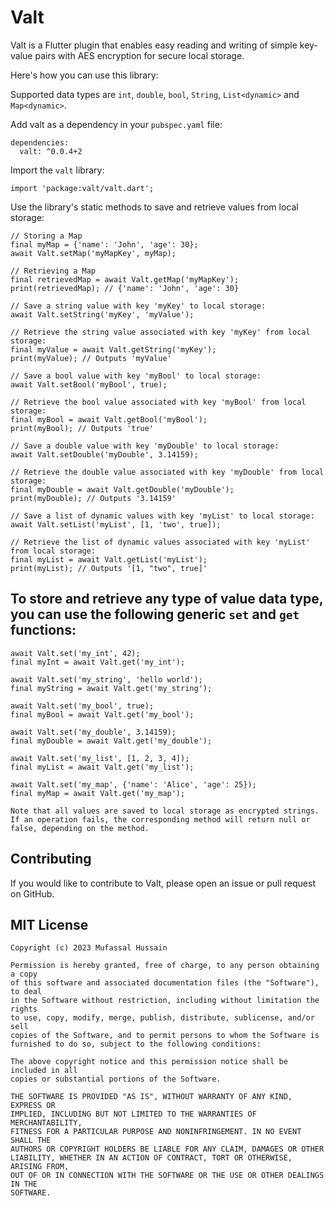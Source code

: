 
# Valt

Valt is a Flutter plugin that enables easy reading and writing of simple key-value pairs with AES encryption for secure local storage. 

Here's how you can use this library:

Supported data types are `int`, `double`, `bool`, `String`, `List<dynamic>` and `Map<dynamic>`.

Add valt as a dependency in your `pubspec.yaml` file:
```
dependencies:
  valt: ^0.0.4+2
```

Import the `valt` library:

```
import 'package:valt/valt.dart';
```
Use the library's static methods to save and retrieve values from local storage:
```
// Storing a Map
final myMap = {'name': 'John', 'age': 30};
await Valt.setMap('myMapKey', myMap);

// Retrieving a Map
final retrievedMap = await Valt.getMap('myMapKey');
print(retrievedMap); // {'name': 'John', 'age': 30}

// Save a string value with key 'myKey' to local storage:
await Valt.setString('myKey', 'myValue');

// Retrieve the string value associated with key 'myKey' from local storage:
final myValue = await Valt.getString('myKey');
print(myValue); // Outputs 'myValue'

// Save a bool value with key 'myBool' to local storage:
await Valt.setBool('myBool', true);

// Retrieve the bool value associated with key 'myBool' from local storage:
final myBool = await Valt.getBool('myBool');
print(myBool); // Outputs 'true'

// Save a double value with key 'myDouble' to local storage:
await Valt.setDouble('myDouble', 3.14159);

// Retrieve the double value associated with key 'myDouble' from local storage:
final myDouble = await Valt.getDouble('myDouble');
print(myDouble); // Outputs '3.14159'

// Save a list of dynamic values with key 'myList' to local storage:
await Valt.setList('myList', [1, 'two', true]);

// Retrieve the list of dynamic values associated with key 'myList' from local storage:
final myList = await Valt.getList('myList');
print(myList); // Outputs '[1, "two", true]'
```

## To store and retrieve any type of value data type, you can use the following generic `set` and `get` functions:

```
await Valt.set('my_int', 42);
final myInt = await Valt.get('my_int');

await Valt.set('my_string', 'hello world');
final myString = await Valt.get('my_string');

await Valt.set('my_bool', true);
final myBool = await Valt.get('my_bool');

await Valt.set('my_double', 3.14159);
final myDouble = await Valt.get('my_double');

await Valt.set('my_list', [1, 2, 3, 4]);
final myList = await Valt.get('my_list');

await Valt.set('my_map', {'name': 'Alice', 'age': 25});
final myMap = await Valt.get('my_map');

```


```
Note that all values are saved to local storage as encrypted strings. If an operation fails, the corresponding method will return null or false, depending on the method.
```

## Contributing 
If you would like to contribute to Valt, please open an issue or pull request on GitHub.

## MIT License
```
Copyright (c) 2023 Mufassal Hussain

Permission is hereby granted, free of charge, to any person obtaining a copy
of this software and associated documentation files (the "Software"), to deal
in the Software without restriction, including without limitation the rights
to use, copy, modify, merge, publish, distribute, sublicense, and/or sell
copies of the Software, and to permit persons to whom the Software is
furnished to do so, subject to the following conditions:

The above copyright notice and this permission notice shall be included in all
copies or substantial portions of the Software.

THE SOFTWARE IS PROVIDED "AS IS", WITHOUT WARRANTY OF ANY KIND, EXPRESS OR
IMPLIED, INCLUDING BUT NOT LIMITED TO THE WARRANTIES OF MERCHANTABILITY,
FITNESS FOR A PARTICULAR PURPOSE AND NONINFRINGEMENT. IN NO EVENT SHALL THE
AUTHORS OR COPYRIGHT HOLDERS BE LIABLE FOR ANY CLAIM, DAMAGES OR OTHER
LIABILITY, WHETHER IN AN ACTION OF CONTRACT, TORT OR OTHERWISE, ARISING FROM,
OUT OF OR IN CONNECTION WITH THE SOFTWARE OR THE USE OR OTHER DEALINGS IN THE
SOFTWARE.

```
